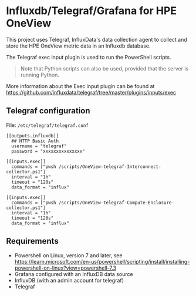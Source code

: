 # Influxdb/Telegraf/Grafana for HPE OneView 

This project uses Telegraf, InfluxData's data collection agent to collect and store the HPE OneView metric data in an Influxdb database.

The Telegraf exec input plugin is used to run the PowerShell scripts. 

> Note that Python scripts can also be used, provided that the server is running Python.

More information about the Exec input plugin can be found at https://github.com/influxdata/telegraf/tree/master/plugins/inputs/exec 

## Telegraf configuration 

File: `/etc/telegraf/telegraf.conf`

```
[[outputs.influxdb]]
  ## HTTP Basic Auth
  username = "telegraf"
  password = "xxxxxxxxxxxxxxx"

[[inputs.exec]] 
  commands = ["pwsh /scripts/OneView-telegraf-Interconnect-collector.ps1"] 
  interval = "1h" 
  timeout = "120s" 
  data_format = "influx"  

[[inputs.exec]] 
  commands = ["pwsh /scripts/OneView-telegraf-Compute-Enclosure-collector.ps1"] 
  interval = "1h" 
  timeout = "120s" 
  data_format = "influx"  
```

## Requirements
 - Powershell on Linux, version 7 and later, see https://learn.microsoft.com/en-us/powershell/scripting/install/installing-powershell-on-linux?view=powershell-7.3
- Grafana configured with an InfluxDB data source
- InfluxDB (with an admin account for telegraf)
- Telegraf 


